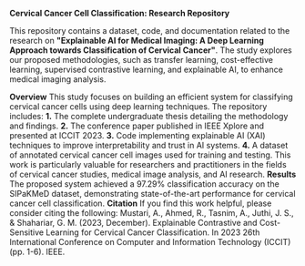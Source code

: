 **Cervical Cancer Cell Classification: Research Repository**

This repository contains a dataset, code, and documentation related to the research on **"Explainable AI for Medical Imaging: A Deep Learning
Approach towards Classification of Cervical Cancer"**. The study explores our proposed methodologies, such as transfer learning, cost-effective learning, supervised contrastive learning, and explainable AI, to enhance medical imaging analysis.

**Overview**
This study focuses on building an efficient system for classifying cervical cancer cells using deep learning techniques. 
The repository includes:
**1.** The complete undergraduate thesis detailing the methodology and findings.
**2.** The conference paper published in IEEE Xplore and presented at ICCIT 2023.
**3.** Code implementing explainable AI (XAI) techniques to improve interpretability and trust in AI systems.
**4.** A dataset of annotated cervical cancer cell images used for training and testing.
This work is particularly valuable for researchers and practitioners in the fields of cervical cancer studies, medical image analysis, and AI research.
**Results**
The proposed system achieved a 97.29% classification accuracy on the SIPaKMeD dataset, demonstrating state-of-the-art performance for cervical cancer cell classification.
**Citation**
If you find this work helpful, please consider citing the following:
Mustari, A., Ahmed, R., Tasnim, A., Juthi, J. S., & Shahariar, G. M. (2023, December). Explainable Contrastive and Cost-Sensitive Learning for Cervical Cancer Classification. In 2023 26th International Conference on Computer and Information Technology (ICCIT) (pp. 1-6). IEEE.
